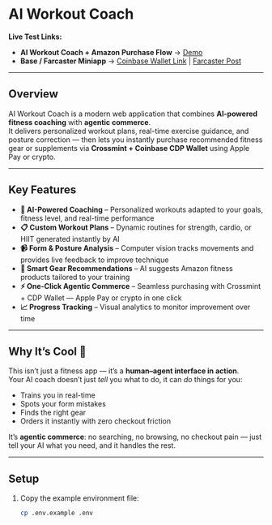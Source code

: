 # AI Workout Coach

**Live Test Links:**  
- **AI Workout Coach + Amazon Purchase Flow** → [Demo](https://ai-pitchroom-13370.web.app/)  
- **Base / Farcaster Miniapp** → [Coinbase Wallet Link](https://wallet.coinbase.com/post/0x6feceee400a36a9272236b0e7a71272e456390ed) | [Farcaster Post](https://farcaster.xyz/ellieli.eth/0x9c63883d)  

---

## Overview  
AI Workout Coach is a modern web application that combines **AI-powered fitness coaching** with **agentic commerce**.  
It delivers personalized workout plans, real-time exercise guidance, and posture correction — then lets you instantly purchase recommended fitness gear or supplements via **Crossmint + Coinbase CDP Wallet** using Apple Pay or crypto.  

---

## Key Features  

- **🤖 AI-Powered Coaching** – Personalized workouts adapted to your goals, fitness level, and real-time performance  
- **📋 Custom Workout Plans** – Dynamic routines for strength, cardio, or HIIT generated instantly by AI  
- **📹 Form & Posture Analysis** – Computer vision tracks movements and provides live feedback to improve technique  
- **🛒 Smart Gear Recommendations** – AI suggests Amazon fitness products tailored to your training  
- **⚡ One-Click Agentic Commerce** – Seamless purchasing with Crossmint + CDP Wallet — Apple Pay or crypto in one click  
- **📈 Progress Tracking** – Visual analytics to monitor improvement over time  

---

## Why It’s Cool 🚀  
This isn’t just a fitness app — it’s a **human–agent interface in action**.  
Your AI coach doesn’t just *tell* you what to do, it can *do* things for you:  
- Trains you in real-time  
- Spots your form mistakes  
- Finds the right gear  
- Orders it instantly with zero checkout friction  

It’s **agentic commerce**: no searching, no browsing, no checkout pain — just tell your AI what you need, and it handles the rest.

---

## Setup  

1. Copy the example environment file:  
   ```bash
   cp .env.example .env
